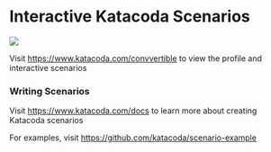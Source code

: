# Interactive Katacoda Scenarios

[![](http://shields.katacoda.com/katacoda/convvertible/count.svg)](https://www.katacoda.com/convvertible "Get your profile on Katacoda.com")

Visit https://www.katacoda.com/convvertible to view the profile and interactive scenarios

### Writing Scenarios
Visit https://www.katacoda.com/docs to learn more about creating Katacoda scenarios

For examples, visit https://github.com/katacoda/scenario-example
